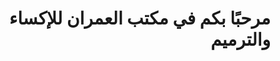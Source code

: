 <!-- docs/index.html -->
<!DOCTYPE html>
<html lang="ar" dir="rtl">
<head>
  <meta charset="UTF-8">
  <title>مكتب العمران</title>
</head>
<body>
  <h1>مرحبًا بكم في مكتب العمران للإكساء والترميم</h1>
</body>
</html>
